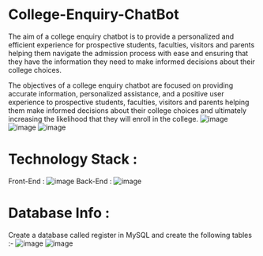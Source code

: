 # College-Enquiry-ChatBot
The aim of a college enquiry chatbot is to provide a personalized and efficient experience for prospective students, faculties, visitors and parents helping them navigate
the admission process with ease and ensuring that they have the information they need to make informed decisions about their college choices.

The objectives of a college enquiry chatbot are focused on providing accurate information, personalized assistance, and a positive user experience to prospective students,
faculties, visitors and parents helping them make informed decisions about their college choices and ultimately increasing the likelihood that they will enroll in the college.
![image](https://github.com/Sanjay-S31/College-Enquiry-ChatBot/assets/127613655/acae8ae1-a03d-45b3-9acb-281677216fe4)
![image](https://github.com/Sanjay-S31/College-Enquiry-ChatBot/assets/127613655/a893bdad-e043-4652-8622-04f10efed9cb)
![image](https://github.com/Sanjay-S31/College-Enquiry-ChatBot/assets/127613655/3bc37204-a80b-4df2-8ce7-bc062cc87268)

# Technology Stack : 

Front-End : ![image](https://github.com/Sanjay-S31/College-Enquiry-ChatBot/assets/127613655/a7941448-2276-4829-9a0b-3806ffbbf906)
Back-End : ![image](https://github.com/Sanjay-S31/College-Enquiry-ChatBot/assets/127613655/18e652da-8e28-4d66-8fae-00bc4eb3e016)


# Database Info :
 Create a database called register in MySQL and create the following tables :- 
 ![image](https://github.com/Sanjay-S31/College-Enquiry-ChatBot/assets/127613655/f95c7082-1ddb-4ea3-91b2-472030e7115b)
![image](https://github.com/Sanjay-S31/College-Enquiry-ChatBot/assets/127613655/01fa085b-8227-4769-bd74-da64cc78fa74)



